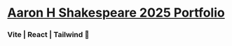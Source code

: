 # [Aaron H Shakespeare 2025 Portfolio](https://aaronhshakespeare.vercel.app/)

### Vite | React | Tailwind 👾
